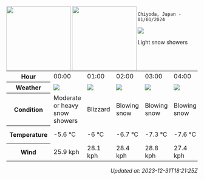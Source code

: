 <div><img align="left" height="170px" src="https://github-readme-stats.vercel.app/api?username=ryota-murakami&show_icons=true&theme=gotham" /><img align="left" height="170px" src="https://github-readme-stats.vercel.app/api/top-langs/?username=ryota-murakami&theme=gotham&layout=compact" /></div>



`Chiyoda, Japan - 01/01/2024`

<img src="https://cdn.weatherapi.com/weather/64x64/day/368.png"/>

Light snow showers


<table>
    <tr>
        <th>Hour</th>
        <td>00:00</td><td>01:00</td><td>02:00</td><td>03:00</td><td>04:00</td><td>05:00</td><td>06:00</td><td>07:00</td><td>08:00</td><td>09:00</td><td>10:00</td><td>11:00</td><td>12:00</td><td>13:00</td><td>14:00</td><td>15:00</td><td>16:00</td><td>17:00</td><td>18:00</td><td>19:00</td><td>20:00</td><td>21:00</td><td>22:00</td><td>23:00</td>
    </tr>
    <tr>
        <th>Weather</th>
        <td><img src="https://cdn.weatherapi.com/weather/64x64/night/371.png"></img></td><td><img src="https://cdn.weatherapi.com/weather/64x64/night/230.png"></img></td><td><img src="https://cdn.weatherapi.com/weather/64x64/night/227.png"></img></td><td><img src="https://cdn.weatherapi.com/weather/64x64/night/227.png"></img></td><td><img src="https://cdn.weatherapi.com/weather/64x64/night/227.png"></img></td><td><img src="https://cdn.weatherapi.com/weather/64x64/night/311.png"></img></td><td><img src="https://cdn.weatherapi.com/weather/64x64/night/326.png"></img></td><td><img src="https://cdn.weatherapi.com/weather/64x64/night/368.png"></img></td><td><img src="https://cdn.weatherapi.com/weather/64x64/day/227.png"></img></td><td><img src="https://cdn.weatherapi.com/weather/64x64/day/227.png"></img></td><td><img src="https://cdn.weatherapi.com/weather/64x64/day/227.png"></img></td><td><img src="https://cdn.weatherapi.com/weather/64x64/day/227.png"></img></td><td><img src="https://cdn.weatherapi.com/weather/64x64/day/368.png"></img></td><td><img src="https://cdn.weatherapi.com/weather/64x64/day/368.png"></img></td><td><img src="https://cdn.weatherapi.com/weather/64x64/day/368.png"></img></td><td><img src="https://cdn.weatherapi.com/weather/64x64/day/311.png"></img></td><td><img src="https://cdn.weatherapi.com/weather/64x64/night/122.png"></img></td><td><img src="https://cdn.weatherapi.com/weather/64x64/night/116.png"></img></td><td><img src="https://cdn.weatherapi.com/weather/64x64/night/113.png"></img></td><td><img src="https://cdn.weatherapi.com/weather/64x64/night/113.png"></img></td><td><img src="https://cdn.weatherapi.com/weather/64x64/night/113.png"></img></td><td><img src="https://cdn.weatherapi.com/weather/64x64/night/113.png"></img></td><td><img src="https://cdn.weatherapi.com/weather/64x64/night/116.png"></img></td><td><img src="https://cdn.weatherapi.com/weather/64x64/night/116.png"></img></td>
    </tr>
    <tr>
        <th>Condition</th>
        <td width="200px">Moderate or heavy snow showers</td><td width="200px">Blizzard</td><td width="200px">Blowing snow</td><td width="200px">Blowing snow</td><td width="200px">Blowing snow</td><td width="200px">Light freezing rain</td><td width="200px">Light snow</td><td width="200px">Light snow showers</td><td width="200px">Blowing snow</td><td width="200px">Blowing snow</td><td width="200px">Blowing snow</td><td width="200px">Blowing snow</td><td width="200px">Light snow showers</td><td width="200px">Light snow showers</td><td width="200px">Light snow showers</td><td width="200px">Light freezing rain</td><td width="200px">Overcast</td><td width="200px">Partly cloudy</td><td width="200px">Clear</td><td width="200px">Clear</td><td width="200px">Clear</td><td width="200px">Clear</td><td width="200px">Partly cloudy</td><td width="200px">Partly cloudy</td>
    </tr>
    <tr>
        <th>Temperature</th>
        <td>-5.6 °C</td><td>-6 °C</td><td>-6.7 °C</td><td>-7.3 °C</td><td>-7.6 °C</td><td>-7.6 °C</td><td>-7.7 °C</td><td>-7.5 °C</td><td>-7.2 °C</td><td>-7 °C</td><td>-6.8 °C</td><td>-6.5 °C</td><td>-6.1 °C</td><td>-6 °C</td><td>-5.9 °C</td><td>-6.2 °C</td><td>-8 °C</td><td>-8.7 °C</td><td>-9.7 °C</td><td>-10.4 °C</td><td>-10.8 °C</td><td>-10.8 °C</td><td>-10.6 °C</td><td>-10.3 °C</td>
    </tr>
    <tr>
        <th>Wind</th>
        <td>25.9 kph</td><td>28.1 kph</td><td>28.4 kph</td><td>28.8 kph</td><td>27.4 kph</td><td>25.6 kph</td><td>23 kph</td><td>23 kph</td><td>27.4 kph</td><td>29.9 kph</td><td>28.8 kph</td><td>27.4 kph</td><td>24.5 kph</td><td>22.7 kph</td><td>20.2 kph</td><td>16.9 kph</td><td>13 kph</td><td>13.7 kph</td><td>12.6 kph</td><td>12.2 kph</td><td>13.3 kph</td><td>13.3 kph</td><td>14 kph</td><td>15.1 kph</td>
    </tr>
</table>


<div align="right">

*Updated at: 2023-12-31T18:21:25Z*

</div>

